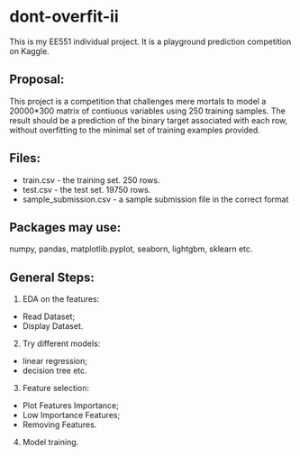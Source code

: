 # dont-overfit-ii

This is my EE551 individual project. It is a playground prediction competition on Kaggle.
## Proposal:

This project is a competition that challenges mere mortals to model a 20000*300 matrix of contiuous variables using 250 training samples. The result should be a prediction of the binary target associated with each row, without overfitting to the minimal set of training examples provided.
## Files:
* train.csv - the training set. 250 rows.
* test.csv - the test set. 19750 rows.
* sample_submission.csv - a sample submission file in the correct format
## Packages may use:
numpy, pandas, matplotlib.pyplot, seaborn, lightgbm, sklearn etc.
## General Steps:
1. EDA on the features:
 * Read Dataset;
 * Display Dataset.
2. Try different models:
 * linear regression;
 * decision tree etc.
3. Feature selection:
 * Plot Features Importance;
 * Low Importance Features;
 * Removing Features.
4. Model training.
